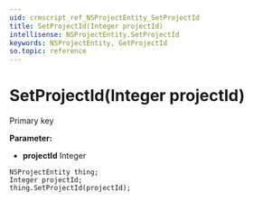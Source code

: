 ```yaml
---
uid: crmscript_ref_NSProjectEntity_SetProjectId
title: SetProjectId(Integer projectId)
intellisense: NSProjectEntity.SetProjectId
keywords: NSProjectEntity, GetProjectId
so.topic: reference
---
```


# SetProjectId(Integer projectId)

Primary key

**Parameter:** 
 - **projectId** Integer

```crmscript
NSProjectEntity thing;
Integer projectId;
thing.SetProjectId(projectId);
```

